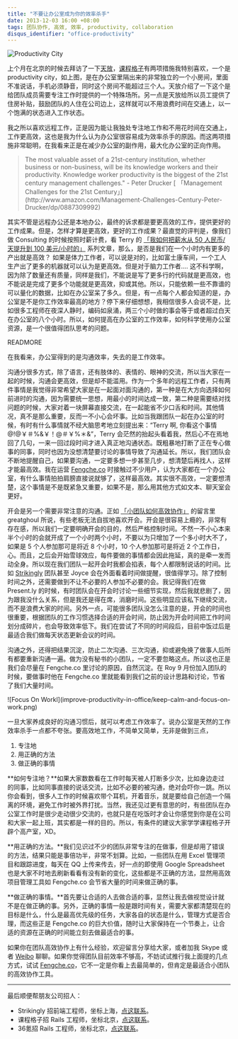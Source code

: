```yaml
---
title: "不要让办公室成为你的效率杀手"
date: 2013-12-03 16:00 +08:00
tags: 团队协作, 高效, 效率, productivity, collaboration
disqus_identifier: "office-productivity"
---
```


![Productivity City](improve-productivity-in-office/productivity-city.png)

上个月在北京的时候去拜访了一下[天放](http://litianfang.com/)，[课程格子](http://kechenggezi.com)有两项措施我特别喜欢，一个是 productivity city，如上图，是在办公室里隔出来的非常独立的一个小房间，里面不准说话，手机必须静音，同时这个房间不能超过三个人。天放介绍了一下这个是给团队成员需要专注工作时提供的一个特殊场所。另一点是天放给所以员工提供了住房补贴，鼓励团队的人住在公司边上，这样就可以不用浪费时间在交通上，以一个饱满的状态进入工作状态。

我之所以喜欢远程工作，正是因为能让我独处专注地工作和不用花时间在交通上，工作更高效，这也是我为什么认为办公室很容易成为效率杀手的原因。而这两项措施非常聪明，在我看来正是在减少办公室的副作用，最大化办公室的正向作用。

<aside class="aside-block">
  <blockquote>
    <p>The most valuable asset of a 21st-century institution, whether business or non-business, will be its knowledge workers and their productivity. Knowledge worker productivity is the biggest of the 21st century management challenges." - Peter Drucker [ 「Management Challenges for the 21st Century」](http://www.amazon.com/Management-Challenges-Century-Peter-Drucker/dp/0887309992)
 </p>
  </blockquote>
</aside>

其实不管是远程办公还是本地办公，最终的诉求都是要更高效的工作，提供更好的工作成果。但是，怎样才算是更高效，更好的工作成果？最直觉的评判是，像我们做 Consulting 的时候按照时薪计费，看 Terry 的 [ 「我如何把薪水从 50 人民币/天提升到 100 美元/小时的」](http://terrytai.com/salary-from-50rmb-to-100usd) 系列文章，那么，是否是我们在一个小时内有更多的产出就是高效？ 如果是体力工作者，可以说是对的，比如富士康车间，一个工人生产出了更多的机器就可以认为是更高效。但是对于脑力工作者.... 这不科学啊，因为除了数量还有质量，同样是我们，不能说是写了更多行的代码就是更高效，也不能说是完成了更多个功能就是更高效，抑或其他。所以，只能依赖一些不靠谱的可以量化的数据，比如在办公室呆了多久。但是，有一点每个人都会知道的是，办公室是不是你工作效率最高的地方？停下来仔细想想，我相信很多人会说不是，比如很多工程师在夜深人静时，编码如泉涌，两三个小时做的事会等于或者超过白天在办公室的八个小时。所以，如何提高在办公室的工作效率，如何科学使用办公室资源，是一个很值得团队思考的问题。

READMORE

在我看来，办公室得到的是沟通效率，失去的是工作效率。

沟通分很多方式，除了语言，还有肢体的、表情的、眼神的交流，所以当大家在一起的时候，沟通会更高效，但是却不能滥用。作为一个多年的远程工作者，只有两件事情是我觉得非常希望大家是在一起面对面沟通的，第一种是在大方向选择如何前进时的沟通，因为需要统一思想，用最小的时间达成一致，第二种是需要结对找问题的时候，大家对着一块屏幕直接交流，在一起能省不少口舌和时间。其他情况，真不是那么重要，反而一不小心会坏事。比如当我跟团队一起在办公室的时候，有时有什么事情就不经大脑思考地立刻提出来：“Terry 啊, 你看这个事情 @!@￥＃%&￥！@＃￥%＊&”，Terry 会茫然的抬起头看着我，然后心不在焉地回了几句，一来一回过段时间才进入真正地沟通状态。既粗暴地打断了正在专心做事的同事，同时也因为没想清楚要讨论的事情导致了沟通延长。所以，我们团队会不断地提醒自己，如果要沟通，一定要多想一步甚至几步，想清楚后再找人，这样才能最高效。我在运营 [Fengche.co](http://fengche.co) 时接触过不少用户，认为大家都在一个办公室，有什么事情拍拍肩膀直接说就够了，这样最高效。其实很不高效，一定要想清楚，这个事情是不是既紧急又重要，如果不是，那么用其他方式如文本、聊天室会更好。

开会是另一个需要非常注意的沟通。正如 [「小团队如何高效协作」](http://yedingding.com/2013/11/20/startup-collaboration-advice.html) 的留言里 greatghoul 所说，有些老板无法自拔地喜欢开会。开会是很容易上瘾的，非常有存在感，所以我们一定要明确开会的目的，然后严格控制时间。不然一不小心本来半个小时的会就开成了一个小时两个小时，不要以为只增加了一个多小时大不了，如果是 5 个人参加那可是将近 8 个小时，10 个人参加那可是将近 2 个工作日，心。而且，之后会开始雪球效应，每件要做的事情都会因此拖延，真的是牵一发而动全身。所以现在我们团队一起开会时我都会掐表，每个人都限制说话的时间。比如 [Strikingly](http://strikingly.com) 团队甚至 Joyce 会在外面看着时间做提醒，很值得学习。除了控制时间之外，还需要做到不让不必要的人参加不必要的会。我记得我们在做 Present.ly 的时候，有时团队会在开会时讨论一些细节实现，然后我就悲剧了，因为跟我没什么关系，但是我还是得在席，消磨时间。这些明显应该私下继续交流，而不是浪费大家的时间。另外一点，可能很多团队没怎么注意的是，开会的时间也很重要，根据团队的工作习惯选择合适的开会时间，防止因为开会时间把工作时间划分成碎片，也会导致效率低下。我们在尝试了不同的时间段后，目前中饭过后是最适合我们做每天状态更新会议的时间。

沟通之外，还得把结果沉淀，防止二次沟通、三次沟通，抑或避免换了做事人后所有都要重新沟通一遍。做为没有秘书的小团队，一定不要忽略这点。所以这也正是我们会尽量在 Fengche.co 里讨论的原因，自然沉淀。在 Roy 9 月份加入团队的时候，要做事时他在 Fengche.co 里就能看到我们之前的设计思路和讨论，节省了我们大量时间。

<aside class="aside">
  ![Focus On Workl](improve-productivity-in-office/keep-calm-and-focus-on-work.png)
 </aside>

 一旦大家养成良好的沟通习惯后，就可以考虑工作效率了。说办公室是天然的工作效率杀手一点都不夸张。要高效地工作，不简单又简单，无非是做到三点，

1. 专注地
2. 用正确的方法
3. 做正确的事情

**如何专注地？**如果大家数数看在工作时每天被人打断多少次，比如身边走过的同事，比如同事直接的说话交流，比如不必要的被沟通，绝对会吓你一跳。所以你会看到，很多人工作的时候喜欢带个耳机，开着音乐，就是要给自己创造一个隔离的环境，避免工作时被外界打扰。当然，我还见过更有意思的时，有些团队在办公室工作时是很少走动很少交流的，也就只是在吃饭时才会让你感觉到你是在公司和大家一起上班，其实都是一样的目的。所以，有条件的建议大家学学课程格子开辟个高产室，XD。

**用正确的方法。**我们见识过不少的团队非常专注的在做事，但是却用了错误的方法，结果只能是事倍功半，非常不划算。比如，一些团队在用 Excel 管理项目和跟踪进度，每天在 QQ 上传来传去，好一点的即使用 Google Spreadsheet 也是大家不时地去刷新看看有没有新的变化，这些都是不正确的方法，显然用高效项目管理工具如 Fengche.co 会节省大量的时间来做正确的事。

**做正确的事情。**首先要让合适的人去做合适的事，显然让我去做视觉设计就不是在做正确的事。另外，正确的事情一般是跟时间有关，需要大家都清楚现在的目标是什么，什么是最高优先级的任务，大家各自的状态是什么，管理方式是否合理，而这些正是 Fengche.co 的巨大价值，随时让大家保持在一个节奏上，让合适的资源在正确的时间能立刻去做最适合的事。

如果你在团队高效协作上有什么经验，欢迎留言分享给大家，或者加我 Skype 或者 [Weibo](http://weib.com/presently) 聊聊。如果你觉得团队目前效率不够高，不妨试试推行我上面提的几点方式，试试 [Fengche.co](https://fengche.co "高效协作工具")，它不一定是你看上去最简单的，但肯定是最适合小团队的高效协作工具。

----
<span class="footnotes">
最后顺便帮朋友公司招人：

* Strikingly 招前端工程师，坐标上海，[点这联系](http://www.strikingly.com/apply?utm_source=yedingding)。
* 课程格子招 Rails 工程师，坐标北京，[点这联系](mailto:joinus@creatingev.com)。
* 36氪招 Rails 工程师，坐标北京，[点这联系](mailto:hr@36kr.com)。
</span>
